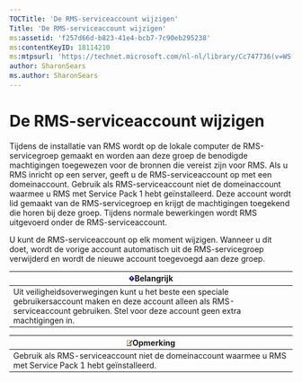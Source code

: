 ```yaml
---
TOCTitle: 'De RMS-serviceaccount wijzigen'
Title: 'De RMS-serviceaccount wijzigen'
ms:assetid: 'f257d66d-b823-41e4-bcb7-7c90eb295238'
ms:contentKeyID: 18114210
ms:mtpsurl: 'https://technet.microsoft.com/nl-nl/library/Cc747736(v=WS.10)'
author: SharonSears
ms.author: SharonSears
---
```


De RMS-serviceaccount wijzigen
==============================

Tijdens de installatie van RMS wordt op de lokale computer de RMS-servicegroep gemaakt en worden aan deze groep de benodigde machtigingen toegewezen voor de bronnen die vereist zijn voor RMS. Als u RMS inricht op een server, geeft u de RMS-serviceaccount op met een domeinaccount. Gebruik als RMS-serviceaccount niet de domeinaccount waarmee u RMS met Service Pack 1 hebt geïnstalleerd. Deze account wordt lid gemaakt van de RMS-servicegroep en krijgt de machtigingen toegekend die horen bij deze groep. Tijdens normale bewerkingen wordt RMS uitgevoerd onder de RMS-serviceaccount.

U kunt de RMS-serviceaccount op elk moment wijzigen. Wanneer u dit doet, wordt de vorige account automatisch uit de RMS-servicegroep verwijderd en wordt de nieuwe account toegevoegd aan deze groep.

| ![](/security-updates/images/Cc747736.Important(WS.10).gif)Belangrijk                                                                                                              |
|-----------------------------------------------------------------------------------------------------------------------------------------------------------------------------------------------|
| Uit veiligheidsoverwegingen kunt u het beste een speciale gebruikersaccount maken en deze account alleen als RMS-serviceaccount gebruiken. Stel voor deze account geen extra machtigingen in. |

| ![](/security-updates/images/Cc747736.note(WS.10).gif)Opmerking                                |
|-----------------------------------------------------------------------------------------------------------|
| Gebruik als RMS-serviceaccount niet de domeinaccount waarmee u RMS met Service Pack 1 hebt geïnstalleerd. |
